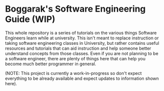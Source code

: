 # Boggarak's Software Engineering Guide (WIP)
This whole repository is a series of tutorials on the various things Software Engineers learn while at university. This isn't meant to replace instruction or taking software engineering classes in University, but rather contains useful resources and tutorials that can aid instruction and help someone better understand concepts from those classes. Even if you are not planning to be a software engineer, there are plenty of things here that can help you become much better programmer in general.

(NOTE: This project is currently a work-in-progress so don't expect everything to be already available and expect updates to information shown here).
